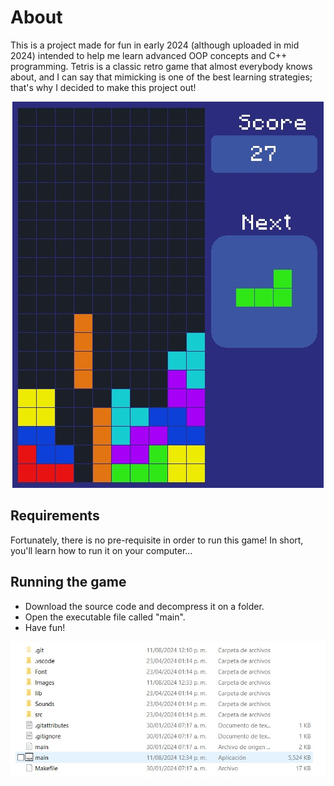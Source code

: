 # About
This is a project made for fun in early 2024 (although uploaded in mid 2024) intended to help me learn advanced OOP concepts and C++ programming. Tetris is a classic retro game that
almost everybody knows about, and I can say that mimicking is one of the best learning strategies; that's why I decided to make this project out!

<p align="center">
  <img src="Images/DemoImage.jpeg"/>
</p>

## Requirements
Fortunately, there is no pre-requisite in order to run this game! In short, you'll learn how to run it on your computer...

## Running the game
- Download the source code and decompress it on a folder.
- Open the executable file called "main".
- Have fun!

<p align="center">
  <img src="Images/DemoImage1.jpeg"/>
</p>
